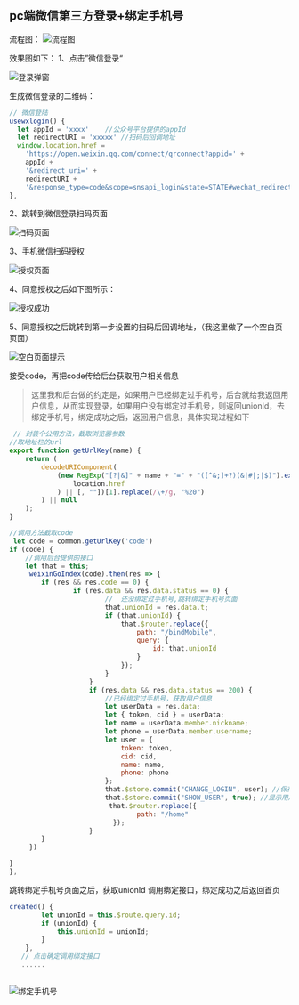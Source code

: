 ## pc端微信第三方登录+绑定手机号

流程图：
 ![流程图](/note/thirdPartyLogin/14.png)

 效果图如下：
1、点击”微信登录“

 ![登录弹窗](/note/thirdPartyLogin/15.png)

生成微信登录的二维码：

```js
// 微信登陆
usewxlogin() { 
  let appId = 'xxxx'	//公众号平台提供的appId
  let redirectURI = 'xxxxx'	//扫码后回调地址
  window.location.href =
    'https://open.weixin.qq.com/connect/qrconnect?appid=' +
    appId +
    '&redirect_uri=' +
    redirectURI +
    '&response_type=code&scope=snsapi_login&state=STATE#wechat_redirect'
},
```
2、跳转到微信登录扫码页面

 ![扫码页面](/note/thirdPartyLogin/16.png)


3、手机微信扫码授权

 ![授权页面](/note/thirdPartyLogin/17.jpg)

4、同意授权之后如下图所示：

 ![授权成功](/note/thirdPartyLogin/18.png)

5、同意授权之后跳转到第一步设置的扫码后回调地址，（我这里做了一个空白页页面）

 ![空白页面提示](/note/thirdPartyLogin/20.png)

 接受code，再把code传给后台获取用户相关信息

> 这里我和后台做的约定是，如果用户已经绑定过手机号，后台就给我返回用户信息，从而实现登录，如果用户没有绑定过手机号，则返回unionId，去绑定手机号，绑定成功之后，返回用户信息，具体实现过程如下

```js
 // 封装个公用方法，截取浏览器参数
//取地址栏的url
export function getUrlKey(name) {
    return (
        decodeURIComponent(
            (new RegExp("[?|&]" + name + "=" + "([^&;]+?)(&|#|;|$)").exec(
                location.href
            ) || [, ""])[1].replace(/\+/g, "%20")
        ) || null
    );
}

```

```js
//调用方法截取code
 let code = common.getUrlKey('code')
if (code) {
    //调用后台提供的接口 
    let that = this;
     weixinGoIndex(code).then(res => {
        if (res && res.code == 0) {
                if (res.data && res.data.status == 0) {
                        //  还没绑定过手机号,跳转绑定手机号页面
                        that.unionId = res.data.t;
                        if (that.unionId) {
                            that.$router.replace({
                                path: "/bindMobile",
                                query: {
                                    id: that.unionId
                                }
                            });
                        }
                    }
                    if (res.data && res.data.status == 200) {
                        //已经绑定过手机号，获取用户信息
                        let userData = res.data;
                        let { token, cid } = userData;
                        let name = userData.member.nickname;
                        let phone = userData.member.username;
                        let user = {
                            token: token,
                            cid: cid,
                            name: name,
                            phone: phone
                        };
                        that.$store.commit("CHANGE_LOGIN", user); //保存用户信息到本地
                        that.$store.commit("SHOW_USER", true); //显示用户头像
                         that.$router.replace({
                                path: "/home"
                          });
                    }    
        }
     })

}
},

```

跳转绑定手机号页面之后，获取unionId 调用绑定接口，绑定成功之后返回首页

```js
created() {
        let unionId = this.$route.query.id;
        if (unionId) {
            this.unionId = unionId;
        }
    },
   // 点击确定调用绑定接口
   ......
    

```
 ![绑定手机号](/note/thirdPartyLogin/19.png)